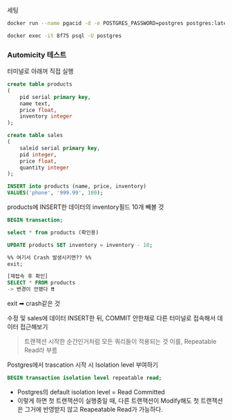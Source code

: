 
세팅 
```bash
docker run --name pgacid -d -e POSTGRES_PASSWORD=postgres postgres:latest

docker exec -it 8f75 psql -U postgres


```


### Automicity 테스트 
터미널로 아래꺼 직접 실행 
```SQL
create table products 
(
	pid serial primary key, 
	name text,
	price float,
	inventory integer
);	

create table sales
(
	saleid serial primary key,
	pid integer,
	price float,
	quantity integer
);

INSERT into products (name, price, inventory)
VALUES('phone', '999.99', 100);
```

products에 INSERT한 데이터의 inventory필드 10개 빼볼 것 

```SQL
BEGIN transaction;

select * from products (확인용)

UPDATE products SET inventory = inventory - 10;

%% 여기서 Crash 발생시키면?? %%
exit;

[재접속 후 확인]
SELECT * FROM products
-> 변경이 안됐다 ❗❗

```

exit ➡ crash같은 것 

수정 및 sales에 데이터 INSERT한 뒤, COMMIT 안한채로 
다른 터미널로 접속해서 데이터 접근해보기 



>트랜잭션 시작한 순간인거처럼  모든 쿼리들이 적용되는 것 
>이를, Repeatable Read라 부름 

Postgres에서 trascation 시작 시 Isolation level 부여하기
```SQL
BEGIN transaction isolation level repeatable read;
```
- Postgres의 default isolation level = Read Committed
- 이렇게 하면 첫 트랜잭션이 실행중일 때, 다른 트랜잭션이 Modify해도 첫 트랜잭션은 그거에 반영받지 않고 Reapeatable Read가 가능하다.


